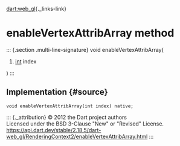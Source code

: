 [dart:web\_gl](../../dart-web_gl/dart-web_gl-library){._links-link}

enableVertexAttribArray method
==============================

::: {.section .multi-line-signature}
void enableVertexAttribArray(

1.  [int](../../dart-core/int-class) index

)
:::

Implementation {#source}
--------------

``` {.language-dart data-language="dart"}
void enableVertexAttribArray(int index) native;
```

::: {._attribution}
© 2012 the Dart project authors\
Licensed under the BSD 3-Clause \"New\" or \"Revised\" License.\
<https://api.dart.dev/stable/2.18.5/dart-web_gl/RenderingContext2/enableVertexAttribArray.html>
:::
